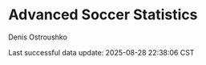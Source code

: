 # Advanced Soccer Statistics
Denis Ostroushko

<!-- gfm -->

Last successful data update: 2025-08-28 22:38:06 CST
